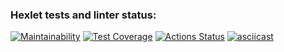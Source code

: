 ### Hexlet tests and linter status:
[![Maintainability](https://api.codeclimate.com/v1/badges/62def7a7b3ca55352ded/maintainability)](https://codeclimate.com/github/mk-im/backend-project-44/maintainability)
[![Test Coverage](https://api.codeclimate.com/v1/badges/62def7a7b3ca55352ded/test_coverage)](https://codeclimate.com/github/mk-im/backend-project-44/test_coverage)
[![Actions Status](https://github.com/mk-im/backend-project-44/workflows/hexlet-check/badge.svg)](https://github.com/mk-im/backend-project-44/actions)
[![asciicast](https://asciinema.org/a/5bduojIeNBBVI5AOx0qiHqqWQ.svg)](https://asciinema.org/a/zhAP0CWfgZjTcywwHV5ZlXq9G)

